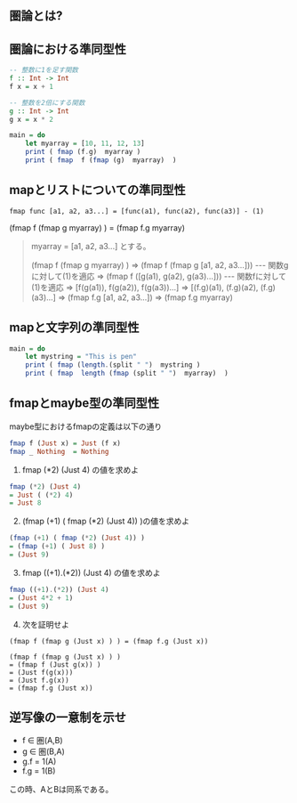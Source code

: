 


## 圏論とは?












## 圏論における準同型性



```hs
-- 整数に1を足す関数
f :: Int -> Int
f x = x + 1

-- 整数を2倍にする関数
g :: Int -> Int
g x = x * 2

main = do
    let myarray = [10, 11, 12, 13]
    print ( fmap (f.g)  myarray )
    print ( fmap  f (fmap (g)  myarray)  )
```



## mapとリストについての準同型性

```
fmap func [a1, a2, a3...] = [func(a1), func(a2), func(a3)] - (1)
```

(fmap f (fmap g myarray) ) = (fmap f.g myarray)

> myarray = [a1, a2, a3...]
> とする。
> 
>    (fmap f (fmap g myarray) )
> => (fmap f (fmap g [a1, a2, a3...]))   --- 関数gに対して(1)を適応
> => (fmap f ([g(a1), g(a2), g(a3)...])) --- 関数fに対して(1)を適応
> => [f(g(a1)), f(g(a2)), f(g(a3))...]
> => [(f.g)(a1),  (f.g)(a2), (f.g)(a3)...]
> => (fmap f.g [a1, a2, a3...])
> => (fmap f.g myarray)



## mapと文字列の準同型性


```hs
main = do
    let mystring = "This is pen"
    print ( fmap (length.(split " ")  mystring )
    print ( fmap  length (fmap (split " ")  myarray)  )
```




## fmapとmaybe型の準同型性

maybe型におけるfmapの定義は以下の通り

```hs
fmap f (Just x) = Just (f x)
fmap _ Nothing  = Nothing
```


1) fmap (*2) (Just 4) の値を求めよ

```hs
fmap (*2) (Just 4)
= Just ( (*2) 4)
= Just 8
```

2) (fmap (+1) ( fmap (*2) (Just 4)) )の値を求めよ

```hs
(fmap (+1) ( fmap (*2) (Just 4)) )
= (fmap (+1) ( Just 8) )
= (Just 9)
```


3) fmap ((+1).(*2)) (Just 4) の値を求めよ

```hs
fmap ((+1).(*2)) (Just 4)
= (Just 4*2 + 1)
= (Just 9)
```

4) 次を証明せよ

```
(fmap f (fmap g (Just x) ) ) = (fmap f.g (Just x))
```


```
(fmap f (fmap g (Just x) ) ) 
= (fmap f (Just g(x)) )
= (Just f(g(x)))
= (Just f.g(x))
= (fmap f.g (Just x))
```








## 逆写像の一意制を示せ

- f ∈ 圏(A,B)
- g ∈ 圏(B,A)
- g.f = 1(A)
- f.g = 1(B)

この時、AとBは同系である。










